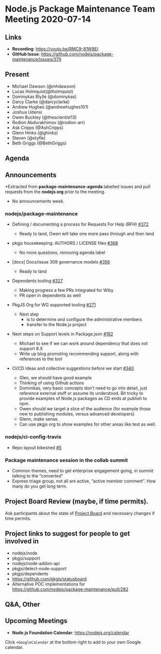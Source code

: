 ﻿# Node.js  Package Maintenance Team Meeting 2020-07-14

## Links

* **Recording**: https://youtu.be/RMC9-81W8EI
* **GitHub Issue**: https://github.com/nodejs/package-maintenance/issues/379

## Present

* Michael Dawson (@mhdawson)
* Lucas Holmquist(@lholmquist)
* Dominykas Blyžė (@dominykas)
* Darcy Clarke (@darcyclarke)
* Andrew Hughes (@andrewhughes101)
* Joshua Udensi
* Owen Buckley (@thescientist13)
* Rodion Abdurakhimov (@rodion-arr)
* Ask Cripps (@AshCripps)
* Glenn Hinks (@ghinks)
* Steven (@styfle)
* Beth Griggs (@BethGriggs)

## Agenda


## Announcements
 
*Extracted from **package-maintenance-agenda** labelled issues and pull requests from the **nodejs org** prior to the meeting.


* No announcements week.


### nodejs/package-maintenance


* Defining / documenting a process for Requests For Help (RFH) [#372](https://github.com/nodejs/package-maintenance/issues/372)
  * Ready to land, Owen will take one more pass through and then land


* pkgjs housekeeping: AUTHORS / LICENSE files [#368](https://github.com/nodejs/package-maintenance/issues/368)
  * No more questions, removing agenda label


* \[docs\] Docs/issue 309 governance models  [#356](https://github.com/nodejs/package-maintenance/pull/356)
  * Ready to land


* Dependents tooling [#327](https://github.com/nodejs/package-maintenance/issues/327)
  * Making progress a few PRs integrated for Wiby
  * PR open in dependents as well


* PkgJS Org for WG supported tooling [#271](https://github.com/nodejs/package-maintenance/issues/271)
  * Next step
    * is to determine and configure the administrative members
    * transfer to the Node.js project 


* Next steps on Support levels in Package.json [#192](https://github.com/nodejs/package-maintenance/issues/192)
  * Michael to see if we can work around dependency that does not support 8.X
  * Write up blog promoting recommending support, along with references to the tool


* CI/CD ideas and collective suggestions before we start [#340](https://github.com/nodejs/package-maintenance/issues/340)
  * Glen, we should have good example
  * Thinking of using Github actions
  * Dominikas, very basic concepts don’t need to go into detail, just reference external stuff
    or assume its understood.  Bit tricky to provide examples of Node.js packages as 
    CD ends at publish to npm.
  * Owen should we target a slice of the audience (for example those new to publishing
    modules, versus advanced developers)
  * Glenn, make sense.
  * Can use pkgjs org to show examples for other areas like test as well.
   
### nodejs/ci-config-travis


* Repo layout bikeshed [#5](https://github.com/nodejs/ci-config-travis/issues/5)

### Package maintenance session in the collab summit


* Common themes, need to get enterprise engagement going, in summit talking to the
  “converted”
* Express triage group, not all are active, “active member comment”. How many do you 
  get long term.

## Project Board Review (maybe, if time permits).


Ask participants about the state of [Project Board](https://github.com/nodejs/package-maintenance/projects/1) and necessary changes if time permits.


## Project links to suggest for people to get involved in 

* nodejs/node
* pkgjs/support
* nodejs/node-addon-api
* pkgjs/detect-node-support
* pkgjs/dependents
* https://github.com/pkgjs/statusboard
* Alternative POC implementations for https://github.com/nodejs/package-maintenance/pull/282


## Q&A, Other


## Upcoming Meetings


* **Node.js Foundation Calendar**: https://nodejs.org/calendar


Click `+GoogleCalendar` at the bottom right to add to your own Google calendar.
